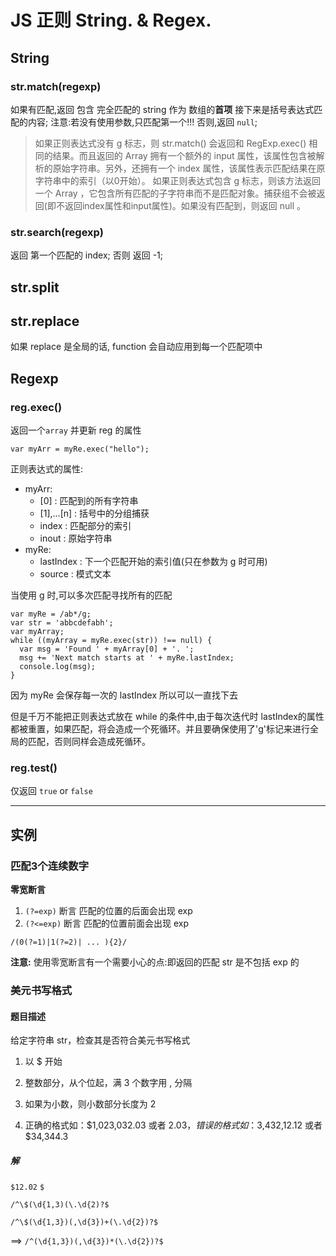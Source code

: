 # JS 正则 String. & Regex.

## String

### str.match(regexp)

如果有匹配,返回 包含 完全匹配的 string 作为 数组的**首项** 接下来是括号表达式匹配的内容;
注意:若没有使用参数,只匹配第一个!!!
否则,返回 `null`;

> 如果正则表达式没有 g 标志，则 str.match() 会返回和 RegExp.exec() 相同的结果。而且返回的 Array 拥有一个额外的 input 属性，该属性包含被解析的原始字符串。另外，还拥有一个 index 属性，该属性表示匹配结果在原字符串中的索引（以0开始）。
> 如果正则表达式包含 g 标志，则该方法返回一个 Array ，它包含所有匹配的子字符串而不是匹配对象。捕获组不会被返回(即不返回index属性和input属性)。如果没有匹配到，则返回  null 。

### str.search(regexp)

返回 第一个匹配的 index;
否则 返回 -1;


## str.split

## str.replace

如果 replace 是全局的话, function 会自动应用到每一个匹配项中


## Regexp

### reg.exec()

返回一个`array`  并更新 reg 的属性

`var myArr = myRe.exec("hello");`

正则表达式的属性:
+ myArr:
	+  [0] : 匹配到的所有字符串
	+  [1],...[n] : 括号中的分组捕获
	+  index : 匹配部分的索引
	+  inout : 原始字符串
+ myRe:
	+ lastIndex : 下一个匹配开始的索引值(只在参数为 g 时可用)
	+ source : 模式文本


当使用 g 时,可以多次匹配寻找所有的匹配

```
var myRe = /ab*/g;
var str = 'abbcdefabh';
var myArray;
while ((myArray = myRe.exec(str)) !== null) {
  var msg = 'Found ' + myArray[0] + '. ';
  msg += 'Next match starts at ' + myRe.lastIndex;
  console.log(msg);
}
```

因为 myRe 会保存每一次的 lastIndex 所以可以一直找下去

但是千万不能把正则表达式放在 while 的条件中,由于每次迭代时 lastIndex的属性都被重置，如果匹配，将会造成一个死循环。并且要确保使用了'g'标记来进行全局的匹配，否则同样会造成死循环。


### reg.test()

仅返回 `true` or `false`

***

## 实例

### 匹配3个连续数字

**零宽断言**

1. `(?=exp)` 断言 匹配的位置的后面会出现 exp
2. `(?<=exp)` 断言 匹配的位置前面会出现 exp


`/(0(?=1)|1(?=2)| ... ){2}/`


**注意:**
使用零宽断言有一个需要小心的点:即返回的匹配 str 是不包括 exp 的


### 美元书写格式

#### 题目描述
给定字符串 str，检查其是否符合美元书写格式
1. 以 $ 开始


2. 整数部分，从个位起，满 3 个数字用 , 分隔


3. 如果为小数，则小数部分长度为 2


4. 正确的格式如：$1,023,032.03 或者 $2.03，错误的格式如：$3,432,12.12 或者 $34,344.3

##### 解

`$12.02`
`$`

`/^\$(\d{1,3)(\.\d{2)?$`

`/^\$(\d{1,3})(,\d{3})+(\.\d{2})?$`

==> `/^(\d{1,3})(,\d{3})*(\.\d{2})?$`